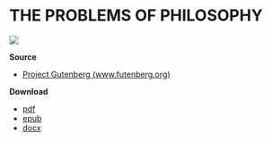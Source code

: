 # THE PROBLEMS OF PHILOSOPHY

![](bertrand_russell.jpg)

**Source**

- [Project Gutenberg (www.futenberg.org)](https://www.gutenberg.org/cache/epub/5827/pg5827-images.html)

**Download**

- [pdf](https://www.wcj365.xyz/seek_en/offline/the_problems_of_philosophy.pdf)
- [epub](https://www.wcj365.xyz/seek_en/offline/the_problems_of_philosophy.epub)
- [docx](https://www.wcj365.xyz/seek_en/offline/the_problems_of_philosophy.docx)